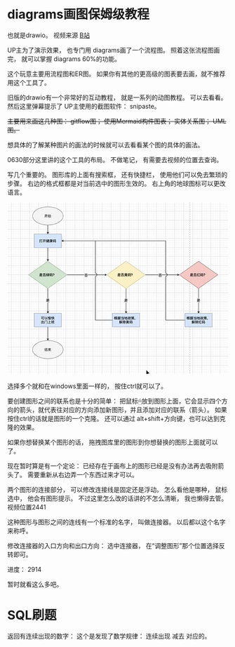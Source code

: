 # diagrams画图保姆级教程
也就是drawio。 视频来源 [B站](https://www.bilibili.com/video/BV1oS4y1y7zG/)

UP主为了演示效果， 也专门用 diagrams画了一个流程图。 照着这张流程图画完， 就可以掌握 diagrams 60%的功能。

这个玩意主要用流程图和ER图。 如果你有其他的更高级的图表要去画，就不推荐用这个工具了。

旧版的drawio有一个非常好的互动教程， 就是一系列的动图教程。 可以去看看。
然后这里弹幕提示了 UP主使用的截图软件： snipaste。


~~主要用来画这几种图： gitflow图； 使用Mermaid构件图表； 实体关系图； UML图。~~

想具体的了解某种图片的画法的时候就可以去看看某个图的具体的画法。 

0630部分这里讲的这个工具的布局。 不做笔记， 有需要去视频的位置去查询。 

写几个重要的。 
图形库的上面有搜索框， 还有快捷栏， 使用他们可以免去繁琐的步骤。
右边的格式框都是对当前选中的图形生效的。
右上角的地球图标可以更改语言。

![Img](./res/drawable/Drawio中画健康码的流程图.png)

选择多个就和在windows里面一样的， 按住ctrl就可以了。 

要创建图形之间的联系也是十分的简单：
把鼠标🖱放到图形上面，它会显示四个方向的箭头，就代表往对应的方向添加新图形，并且添加对应的联系（箭头）。 如果按住ctrl的话就是图形的一个克隆。 还可以通过 alt+shift+方向键，也可以达到克隆的效果。

如果你想替换某个图形的话， 拖拽图库里的图形到你想替换的图形上面就可以了。

现在暂时算是有一个定论： 已经存在于画布上的图形已经是没有办法再去吸附箭头了。 需要重新从右边弄一个东西过来才可以。 

两个图形的连接部分， 可以修改连接线是固定还是浮动。 怎么看他是哪种， 鼠标选中， 他会有图形提示。  不过这里怎么改的话讲的不怎么清晰， 我也懒得去管。 视频位置2441

这种图形与图形之间的连线有一个标准的名字， 叫做连接器。 以后都以这个名字来称呼。 

修改连接器的入口方向和出口方向： 选中连接器， 在“调整图形”那个位置选择反转即可。 

进度： 2914

暂时就看这么多吧。 


# SQL刷题
返回有连续出现的数字： 这个是发现了数学规律： 连续出现 减去 对应的。 


